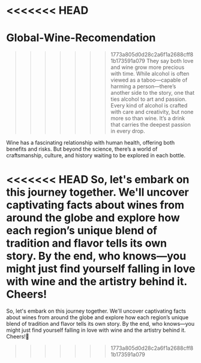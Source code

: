 <<<<<<< HEAD
=======
# Global-Wine-Recomendation
>>>>>>> 1773a805d0d28c2a6f1a2688cff81b173591a079
They say both love and wine grow more precious with time. While alcohol is often viewed as a taboo—capable of harming a person—there’s another side to the story, one that ties alcohol to art and passion. Every kind of alcohol is crafted with care and creativity, but none more so than wine. It’s a drink that carries the deepest passion in every drop.

Wine has a fascinating relationship with human health, offering both benefits and risks. But beyond the science, there’s a world of craftsmanship, culture, and history waiting to be explored in each bottle.

<<<<<<< HEAD
So, let's embark on this journey together. We'll uncover captivating facts about wines from around the globe and explore how each region’s unique blend of tradition and flavor tells its own story. By the end, who knows—you might just find yourself falling in love with wine and the artistry behind it. Cheers!
=======
So, let's embark on this journey together. We'll uncover captivating facts about wines from around the globe and explore how each region’s unique blend of tradition and flavor tells its own story. By the end, who knows—you might just find yourself falling in love with wine and the artistry behind it. Cheers!🥂
>>>>>>> 1773a805d0d28c2a6f1a2688cff81b173591a079
